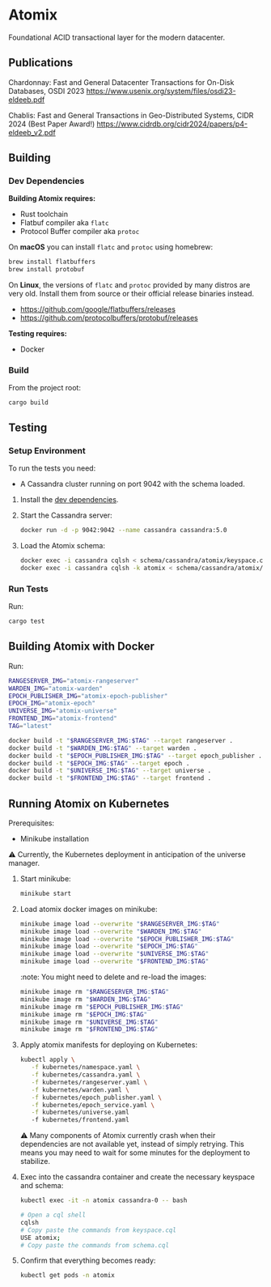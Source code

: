 # Atomix

Foundational ACID transactional layer for the modern datacenter.

## Publications

Chardonnay: Fast and General Datacenter Transactions for On-Disk Databases, OSDI 2023
https://www.usenix.org/system/files/osdi23-eldeeb.pdf

Chablis: Fast and General Transactions in Geo-Distributed Systems, CIDR 2024 (Best Paper Award!)
https://www.cidrdb.org/cidr2024/papers/p4-eldeeb_v2.pdf

## Building

### Dev Dependencies

**Building Atomix requires:**

- Rust toolchain
- Flatbuf compiler aka `flatc`
- Protocol Buffer compiler aka `protoc`

On **macOS** you can install `flatc` and `protoc` using homebrew:
```sh
brew install flatbuffers
brew install protobuf
```

On **Linux**, the versions of `flatc` and `protoc` provided by many distros are
very old. Install them from source or their official release binaries instead.

- https://github.com/google/flatbuffers/releases
- https://github.com/protocolbuffers/protobuf/releases

**Testing requires:**
- Docker

### Build

From the project root:

```
cargo build
```

## Testing

### Setup Environment

To run the tests you need:

- A Cassandra cluster running on port 9042 with the schema loaded.

1. Install the [dev dependencies](#dev-dependencies).

1. Start the Cassandra server:

   ```sh
   docker run -d -p 9042:9042 --name cassandra cassandra:5.0
   ```

1. Load the Atomix schema:

   ```sh
   docker exec -i cassandra cqlsh < schema/cassandra/atomix/keyspace.cql
   docker exec -i cassandra cqlsh -k atomix < schema/cassandra/atomix/schema.cql
   ```

### Run Tests

Run:

```sh
cargo test
```

## Building Atomix with Docker

Run:

```sh
RANGESERVER_IMG="atomix-rangeserver"
WARDEN_IMG="atomix-warden"
EPOCH_PUBLISHER_IMG="atomix-epoch-publisher"
EPOCH_IMG="atomix-epoch"
UNIVERSE_IMG="atomix-universe"
FRONTEND_IMG="atomix-frontend"
TAG="latest"

docker build -t "$RANGESERVER_IMG:$TAG" --target rangeserver .
docker build -t "$WARDEN_IMG:$TAG" --target warden .
docker build -t "$EPOCH_PUBLISHER_IMG:$TAG" --target epoch_publisher .
docker build -t "$EPOCH_IMG:$TAG" --target epoch .
docker build -t "$UNIVERSE_IMG:$TAG" --target universe .
docker build -t "$FRONTEND_IMG:$TAG" --target frontend .
```

## Running Atomix on Kubernetes

Prerequisites:
- Minikube installation

:warning: Currently, the Kubernetes deployment in anticipation of the universe manager.


1. Start minikube:

   ```sh
   minikube start
   ```

2. Load atomix docker images on minikube:

   ```sh
   minikube image load --overwrite "$RANGESERVER_IMG:$TAG"
   minikube image load --overwrite "$WARDEN_IMG:$TAG"
   minikube image load --overwrite "$EPOCH_PUBLISHER_IMG:$TAG"
   minikube image load --overwrite "$EPOCH_IMG:$TAG"
   minikube image load --overwrite "$UNIVERSE_IMG:$TAG"
   minikube image load --overwrite "$FRONTEND_IMG:$TAG"
   ```

   :note: You might need to delete and re-load the images:

   ```sh
   minikube image rm "$RANGESERVER_IMG:$TAG"
   minikube image rm "$WARDEN_IMG:$TAG"
   minikube image rm "$EPOCH_PUBLISHER_IMG:$TAG"
   minikube image rm "$EPOCH_IMG:$TAG"
   minikube image rm "$UNIVERSE_IMG:$TAG"
   minikube image rm "$FRONTEND_IMG:$TAG"
   ```

3. Apply atomix manifests for deploying on Kubernetes:

   ```sh
   kubectl apply \
      -f kubernetes/namespace.yaml \
      -f kubernetes/cassandra.yaml \
      -f kubernetes/rangeserver.yaml \
      -f kubernetes/warden.yaml \
      -f kubernetes/epoch_publisher.yaml \
      -f kubernetes/epoch_service.yaml \
      -f kubernetes/universe.yaml
      -f kubernetes/frontend.yaml
   ```

   :warning: Many components of Atomix currently crash when their
   dependencies are not available yet, instead of simply retrying. This means
   you may need to wait for some minutes for the deployment to stabilize.

4. Exec into the cassandra container and create the necessary keyspace and
   schema:

   ```sh
   kubectl exec -it -n atomix cassandra-0 -- bash

   # Open a cql shell
   cqlsh
   # Copy paste the commands from keyspace.cql
   USE atomix;
   # Copy paste the commands from schema.cql
   ```

5. Confirm that everything becomes ready:

   ```sh
   kubectl get pods -n atomix
   ```
